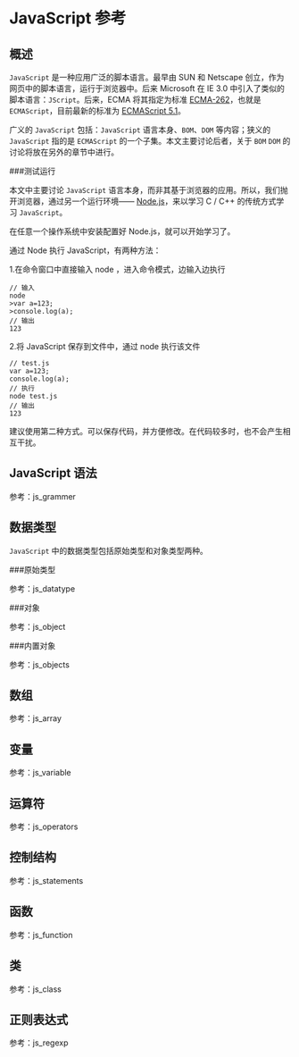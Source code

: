 JavaScript 参考
==============

概述
----

`JavaScript` 是一种应用广泛的脚本语言。最早由 SUN 和 Netscape 创立，作为网页中的脚本语言，运行于浏览器中。后来 Microsoft 在 IE 3.0 中引入了类似的脚本语言：`JScript`。后来，ECMA 将其指定为标准 [ECMA-262](https://en.wikipedia.org/wiki/ECMAScript "Wiki: ECMAScript")，也就是 `ECMAScript`，目前最新的标准为 [ECMAScript 5.1](http://www.ecma-international.org/publications/standards/Ecma-262.htm "ECMAScript 5.1")。

广义的 `JavaScript` 包括：`JavaScript` 语言本身、`BOM`、`DOM` 等内容；狭义的 `JavaScript` 指的是 `ECMAScript` 的一个子集。本文主要讨论后者，关于 `BOM` `DOM` 的讨论将放在另外的章节中进行。

###测试运行

本文中主要讨论 `JavaScript` 语言本身，而非其基于浏览器的应用。所以，我们抛开浏览器，通过另一个运行环境—— [Node.js](https://en.wikipedia.org/wiki/Node.js "Node.js")，来以学习 C / C++ 的传统方式学习 `JavaScript`。

在任意一个操作系统中安装配置好 Node.js，就可以开始学习了。

通过 Node 执行 JavaScript，有两种方法：

1.在命令窗口中直接输入 node ，进入命令模式，边输入边执行

	// 输入
	node
	>var a=123;
	>console.log(a);
	// 输出
	123

2.将 JavaScript 保存到文件中，通过 node 执行该文件

	// test.js
	var a=123;
	console.log(a);
	// 执行
	node test.js
	// 输出
	123

建议使用第二种方式。可以保存代码，并方便修改。在代码较多时，也不会产生相互干扰。

JavaScript 语法
---------------

参考：js_grammer

数据类型
--------

`JavaScript` 中的数据类型包括原始类型和对象类型两种。

###原始类型

参考：js_datatype

###对象

参考：js_object

###内置对象

参考：js_objects

数组
----

参考：js_array

变量
----

参考：js_variable

运算符
------

参考：js_operators

控制结构
--------

参考：js_statements

函数
----

参考：js_function

类
--

参考：js_class

正则表达式
----------

参考：js_regexp